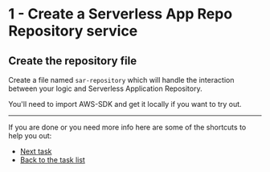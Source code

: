 # 1 - Create a Serverless App Repo Repository service

## Create the repository file

Create a file named `sar-repository` which will handle the interaction between your logic and Serverless Application Repository.

You'll need to import AWS-SDK and get it locally if you want to try out.

----

If you are done or you need more info here are some of the shortcuts to help you out:

- [Next task](../2-search-apps)
- [Back to the task list](../)